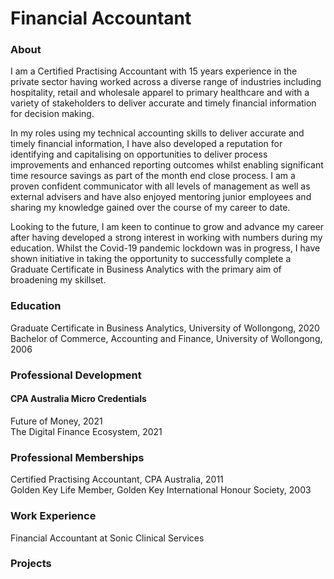# **Financial Accountant**

### About

I am a Certified Practising Accountant with 15 years experience in the private sector having worked across a diverse range of industries including hospitality, retail and wholesale apparel to primary healthcare and with a variety of stakeholders to deliver accurate and timely financial information for decision making.

In my roles using my technical accounting skills to deliver accurate and timely financial information, I have also developed a reputation for identifying and capitalising on opportunities to deliver process improvements and enhanced reporting outcomes whilst enabling significant time resource savings as part of the month end close process. I am a proven confident communicator with all levels of management as well as external advisers and have also enjoyed mentoring junior employees and sharing my knowledge gained over the course of my career to date.

Looking to the future, I am keen to continue to grow and advance my career after having developed a strong interest in working with numbers during my education. Whilst the Covid-19 pandemic lockdown was in progress, I have shown initiative in taking the opportunity to successfully complete a Graduate Certificate in Business Analytics with the primary aim of broadening my skillset.

### Education

Graduate Certificate in Business Analytics, University of Wollongong, 2020  
Bachelor of Commerce, Accounting and Finance, University of Wollongong, 2006

### Professional Development

#### CPA Australia Micro Credentials

Future of Money, 2021  
The Digital Finance Ecosystem, 2021


### Professional Memberships

Certified Practising Accountant, CPA Australia, 2011  
Golden Key Life Member, Golden Key International Honour Society, 2003

### Work Experience

Financial Accountant at Sonic Clinical Services

### Projects

